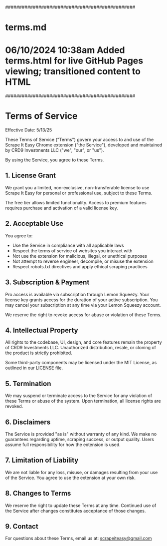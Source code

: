 ###############################################
# terms.md
# 06/10/2024 10:38am Added terms.html for live GitHub Pages viewing; transitioned content to HTML
###############################################
# Terms of Service

Effective Date: 5/13/25

These Terms of Service ("Terms") govern your access to and use of the Scrape It Easy Chrome extension ("the Service"), developed and maintained by CRD9 Investments LLC ("we", "our", or "us").

By using the Service, you agree to these Terms.

## 1. License Grant

We grant you a limited, non-exclusive, non-transferable license to use Scrape It Easy for personal or professional use, subject to these Terms.

The free tier allows limited functionality. Access to premium features requires purchase and activation of a valid license key.

## 2. Acceptable Use

You agree to:
- Use the Service in compliance with all applicable laws
- Respect the terms of service of websites you interact with
- Not use the extension for malicious, illegal, or unethical purposes
- Not attempt to reverse engineer, decompile, or misuse the extension
- Respect robots.txt directives and apply ethical scraping practices

## 3. Subscription & Payment

Pro access is available via subscription through Lemon Squeezy. Your license key grants access for the duration of your active subscription. You may cancel your subscription at any time via your Lemon Squeezy account.

We reserve the right to revoke access for abuse or violation of these Terms.

## 4. Intellectual Property

All rights to the codebase, UI, design, and core features remain the property of CRD9 Investments LLC. Unauthorized distribution, resale, or cloning of the product is strictly prohibited.

Some third-party components may be licensed under the MIT License, as outlined in our LICENSE file.

## 5. Termination

We may suspend or terminate access to the Service for any violation of these Terms or abuse of the system. Upon termination, all license rights are revoked.

## 6. Disclaimers

The Service is provided "as is" without warranty of any kind. We make no guarantees regarding uptime, scraping success, or output quality. Users assume full responsibility for how the extension is used.

## 7. Limitation of Liability

We are not liable for any loss, misuse, or damages resulting from your use of the Service. You agree to use the extension at your own risk.

## 8. Changes to Terms

We reserve the right to update these Terms at any time. Continued use of the Service after changes constitutes acceptance of those changes.

## 9. Contact

For questions about these Terms, email us at: scrapeiteasy@gmail.com